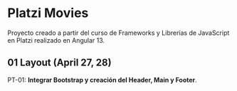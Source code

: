 # Platzi Movies

Proyecto creado a partir del curso de Frameworks y Librerías de JavaScript en Platzi realizado en Angular 13.

## 01 Layout (April 27, 28)

PT-01: **Integrar Bootstrap y creación del Header, Main y Footer**.
